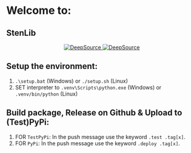 # Welcome to:

## StenLib

<p align="center">
  <a href="https://app.deepsource.com/gh/illyrius666/QeLib/">
    <img src="https://app.deepsource.com/gh/illyrius666/StenLib.svg/?label=active+issues&show_trend=true&token=-tDSaXL3J9rCy_eVfjq65unj" alt="DeepSource">
    <img src="https://app.deepsource.com/gh/illyrius666/StenLib.svg/?label=resolved+issues&show_trend=true&token=-tDSaXL3J9rCy_eVfjq65unj" alt="DeepSource">
  </a>
</p>

## Setup the environment:

1. `.\setup.bat` (Windows) or `./setup.sh` (Linux)
2. SET interpreter to `.venv\Scripts\python.exe` (Windows) or `.venv/bin/python` (Linux)

## Build package, Release on Github & Upload to (Test)PyPi:

1. FOR `TestPyPi`: In the push message use the keyword `.test .tag[x]`.
2. FOR `PyPi`: In the push message use the keyword `.deploy .tag[x]`.
